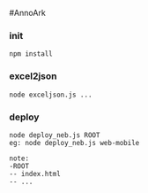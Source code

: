 #AnnoArk
### init
```
npm install
```
### excel2json
```
node exceljson.js ...
```
### deploy
```
node deploy_neb.js ROOT
eg: node deploy_neb.js web-mobile

note:
-ROOT
-- index.html
-- ...
```
